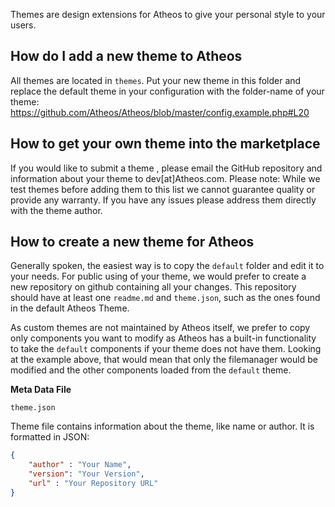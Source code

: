Themes are design extensions for Atheos to give your personal style to your users. 

## How do I add a new theme to Atheos

All themes are located in `themes`. Put your new theme in this folder and replace the default theme in your configuration with the folder-name of your theme: https://github.com/Atheos/Atheos/blob/master/config.example.php#L20

## How to get your own theme into the marketplace

If you would like to submit a theme , please email the GitHub repository and information about your theme  to dev[at]Atheos.com. Please note: While we test themes before adding them to this list we cannot guarantee quality or provide any warranty. If you have any issues please address them directly with the theme author.

## How to create a new theme for Atheos

Generally spoken, the easiest way is to copy the `default` folder and edit it to your needs. For public using of your theme, we would prefer to create a new repository on github containing all your changes. This repository should have at least one `readme.md` and `theme.json`, such as the ones found in the default Atheos Theme.

As custom themes are not maintained by Atheos itself, we prefer to copy only components you want to modify as Atheos has a built-in functionality to take the `default` components if your theme does not have them. Looking at the example above, that would mean that only the filemanager would be modified and the other components loaded from the `default` theme. 

**Meta Data File**

    theme.json

Theme file contains information about the theme, like name or author. It is formatted in JSON:
```json
{
	"author" : "Your Name",
    "version": "Your Version",
    "url" : "Your Repository URL"
}
```